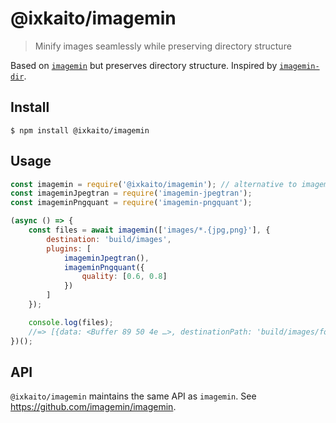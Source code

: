 # @ixkaito/imagemin

> Minify images seamlessly while preserving directory structure 

Based on [`imagemin`](https://github.com/imagemin/imagemin) but preserves directory structure. Inspired by [`imagemin-dir`](https://github.com/adamduncan/imagemin-dir).

## Install

```
$ npm install @ixkaito/imagemin
```

## Usage

```js
const imagemin = require('@ixkaito/imagemin'); // alternative to imagemin
const imageminJpegtran = require('imagemin-jpegtran');
const imageminPngquant = require('imagemin-pngquant');

(async () => {
	const files = await imagemin(['images/*.{jpg,png}'], {
		destination: 'build/images',
		plugins: [
			imageminJpegtran(),
			imageminPngquant({
				quality: [0.6, 0.8]
			})
		]
	});

	console.log(files);
	//=> [{data: <Buffer 89 50 4e …>, destinationPath: 'build/images/foo.jpg'}, …]
})();
```

## API

`@ixkaito/imagemin` maintains the same API as `imagemin`. See https://github.com/imagemin/imagemin.
